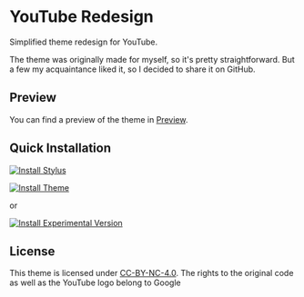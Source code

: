# YouTube Redesign
Simplified theme redesign for YouTube.

The theme was originally made for myself, so it's pretty straightforward. But a few my acquaintance liked it, so I decided to share it on GitHub.

## Preview
You can find a preview of the theme in [Preview](https://github.com/decursus/yt-redesign/tree/master/preview).


## Quick Installation

[![Install Stylus](https://img.shields.io/badge/Step%201%3A-Install%20Stylus-333949?style=for-the-badge)](https://chrome.google.com/webstore/detail/stylus/clngdbkpkpeebahjckkjfobafhncgmne)

[![Install Theme](https://img.shields.io/badge/Step%202%3A-Install%20Stable%20Theme-333949?style=for-the-badge)](https://raw.githubusercontent.com/decursus/yt-redesign/master/themes/yt-mat-des.user.css)

or

[![Install Experimental Version](https://img.shields.io/badge/Step%203%3A-Install%20Experimental%20Theme-333949?style=for-the-badge)](https://raw.githubusercontent.com/decursus/yt-redesign/master/themes/yt-redesign_exp.user.css)

## License

This theme is licensed under [CC-BY-NC-4.0](https://spdx.org/licenses/CC-BY-NC-4.0.html#licenseText).
The rights to the original code as well as the YouTube logo belong to Google
